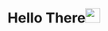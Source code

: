 <h1 align="center">Hello There<img src="https://github.com/souvikguria98/souvikguria98/blob/master/Hi.gif" width="30"></h1>

